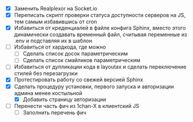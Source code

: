 - [x] Заменить Realplexor на Socket.io
- [x] Переписать скрипт проверки статуса доступности серверов на JS, тем самым избавившись от cron
- [x] Избавиться от креденциалей в файле конфига Sphinx, вместо этого динамически создавать временный файл, считывая переменные из .env и подставляя их в шаблон
- [ ] Избавиться от хардкода, где можно
  - [ ] Сделать список досок параметрическим
  - [ ] Сделать список смайликов параметрическим
- [ ] Избавиться от дупликации кода в layoutах и сделать переключение стилей без перезагрузки
- [x] Протестировать работу со свежей версией Sphinx
- [x] Сделать процедуру установки, первого запуска и авторизации админа менее костыльной
  - [x] Добавить страницу авторизации
- [ ] Перенести часть фич из 1chan-X в клиентский JS
  - [ ] Заполнить перечень фич